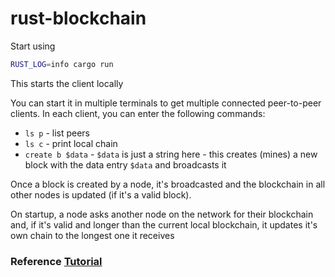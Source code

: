 # rust-blockchain

Start using

```bash
RUST_LOG=info cargo run
```

This starts the client locally

You can start it in multiple terminals to get multiple connected peer-to-peer clients.
In each client, you can enter the following commands:
* `ls p` - list peers
* `ls c` - print local chain
* `create b $data` - `$data` is just a string here - this creates (mines) a new block with the data entry `$data` and broadcasts it

Once a block is created by a node, it's broadcasted and the blockchain in all other nodes is updated (if it's a valid block).

On startup, a node asks another node on the network for their blockchain and, if it's valid and longer than the current local blockchain, it updates it's own chain to the longest one it receives

### Reference [Tutorial](https://blog.logrocket.com/how-to-build-a-blockchain-in-rust/)
